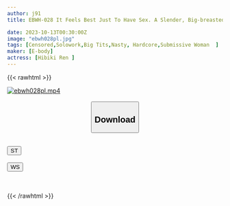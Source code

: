 ```yaml
---
author: j91
title: EBWH-028 It Feels Best Just To Have Sex. A Slender, Big-breasted Premature Ejaculation Woman Who Cums And Squirts As Soon As I Fuck Her Does My Bidding Ren Hibiki

date: 2023-10-13T00:30:00Z
image: "ebwh028pl.jpg"
tags: [Censored,Solowork,Big Tits,Nasty, Hardcore,Submissive Woman	]
maker: [E-body]
actress: [Hibiki Ren ]
---
```



{{< rawhtml >}}

<div class="video" data-videoid="VP6GDJPxgLcKdjA">
    <a href="javascript:;">
        <img src="https://my.j91.asia/posts/ebwh028pl/ebwh028pl.jpg" width="WIDTH" height="HEIGHT" alt="ebwh028pl.mp4" loading="lazy">
    </a>
</div>

<script type="text/javascript" src="https://j91.asia/asset/on-demand-st.js"></script>

<br>
  <link rel="stylesheet" href="https://j91.asia/asset/bs5.css">
  
  <center>
  <button class="btn btn-primary" type="button" data-bs-toggle="collapse" data-bs-target=".multi-collapse" aria-expanded="false" aria-controls="multiCollapseExample1 multiCollapseExample2"><h2>Download</h2></button></center>
</p>
<div class="row">
  <div class="col">
    <div class="collapse multi-collapse" id="multiCollapseExample1">
      <div class="card card-body">
	      	      <br>
<div class="buttons">  
<a href="https://streamtape.to/v/VP6GDJPxgLcKdjA"><button class="btn-hover color-3"><i class="fa fa-download"></i> ST</button></a></div>
    </div>
  </div>
</div>
  <div class="col">
    <div class="collapse multi-collapse" id="multiCollapseExample2">
      <div class="card card-body">
	      <br>
<div class="buttons">
    <a href="https://wolfstream.tv/6gofp1pg37wr"><button class="btn-hover color-9"><i class="fa fa-download"></i> WS</button></a></div>
<br><br>
      </div>
    </div>
  </div>
</div>

{{< /rawhtml >}}
